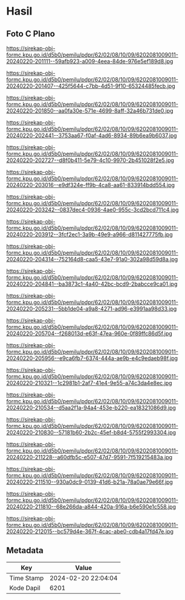 # Hasil

## Foto C Plano

https://sirekap-obj-formc.kpu.go.id/d5b0/pemilu/pdpr/62/02/08/10/09/6202081009011-20240220-201111--59afb923-a009-4eea-84de-976e5ef189d8.jpg

https://sirekap-obj-formc.kpu.go.id/d5b0/pemilu/pdpr/62/02/08/10/09/6202081009011-20240220-201407--425f5644-c7bb-4d51-9f10-65324485fecb.jpg

https://sirekap-obj-formc.kpu.go.id/d5b0/pemilu/pdpr/62/02/08/10/09/6202081009011-20240220-201850--aa0fa30e-571e-4699-8aff-32a46b731de0.jpg

https://sirekap-obj-formc.kpu.go.id/d5b0/pemilu/pdpr/62/02/08/10/09/6202081009011-20240220-202441--3753aa67-f0af-4ad6-8934-89b6ea9b6037.jpg

https://sirekap-obj-formc.kpu.go.id/d5b0/pemilu/pdpr/62/02/08/10/09/6202081009011-20240220-202727--d8f0b411-5e79-4c10-9970-2b451028f2e5.jpg

https://sirekap-obj-formc.kpu.go.id/d5b0/pemilu/pdpr/62/02/08/10/09/6202081009011-20240220-203016--e9df324e-ff9b-4ca8-aa61-833914bdd554.jpg

https://sirekap-obj-formc.kpu.go.id/d5b0/pemilu/pdpr/62/02/08/10/09/6202081009011-20240220-203242--0837dec4-0936-4ae0-955c-3cd2bcd711c4.jpg

https://sirekap-obj-formc.kpu.go.id/d5b0/pemilu/pdpr/62/02/08/10/09/6202081009011-20240220-203912--3fcf2ec1-3a9b-49e9-a966-d811427775fb.jpg

https://sirekap-obj-formc.kpu.go.id/d5b0/pemilu/pdpr/62/02/08/10/09/6202081009011-20240220-204314--752164d8-caa5-43e7-91a0-302a98d59d8a.jpg

https://sirekap-obj-formc.kpu.go.id/d5b0/pemilu/pdpr/62/02/08/10/09/6202081009011-20240220-204841--ba3873c1-4a40-42bc-bcd9-2babcce9ca01.jpg

https://sirekap-obj-formc.kpu.go.id/d5b0/pemilu/pdpr/62/02/08/10/09/6202081009011-20240220-205231--5bb1de04-a9a8-4271-ad96-e3991aa98d33.jpg

https://sirekap-obj-formc.kpu.go.id/d5b0/pemilu/pdpr/62/02/08/10/09/6202081009011-20240220-205704--f268013d-e63f-47ea-960e-0f89ffc86d5f.jpg

https://sirekap-obj-formc.kpu.go.id/d5b0/pemilu/pdpr/62/02/08/10/09/6202081009011-20240220-205956--e9ca6fb7-6374-444a-ae9b-e4c9edaeb98f.jpg

https://sirekap-obj-formc.kpu.go.id/d5b0/pemilu/pdpr/62/02/08/10/09/6202081009011-20240220-210321--1c2981b1-2af7-41e4-9e55-a74c3da4e8ec.jpg

https://sirekap-obj-formc.kpu.go.id/d5b0/pemilu/pdpr/62/02/08/10/09/6202081009011-20240220-210534--d5aa2f1a-94a4-453e-b220-ea18321086d9.jpg

https://sirekap-obj-formc.kpu.go.id/d5b0/pemilu/pdpr/62/02/08/10/09/6202081009011-20240220-210830--57181b60-2b2c-45ef-b8d4-5755f2993304.jpg

https://sirekap-obj-formc.kpu.go.id/d5b0/pemilu/pdpr/62/02/08/10/09/6202081009011-20240220-211228--a60dfb5c-e507-47d7-9591-7f519215483a.jpg

https://sirekap-obj-formc.kpu.go.id/d5b0/pemilu/pdpr/62/02/08/10/09/6202081009011-20240220-211510--930a0dc9-0139-41d6-b21a-78a0ae79e66f.jpg

https://sirekap-obj-formc.kpu.go.id/d5b0/pemilu/pdpr/62/02/08/10/09/6202081009011-20240220-211810--68e266da-a844-420a-916a-b6e590e1c558.jpg

https://sirekap-obj-formc.kpu.go.id/d5b0/pemilu/pdpr/62/02/08/10/09/6202081009011-20240220-212015--bc579d4e-367f-4cac-abe0-cdb4a17fd47e.jpg


## Metadata

| Key        | Value               |
| ---------- | ------------------- |
| Time Stamp | 2024-02-20 22:04:04 |
| Kode Dapil | 6201                |



